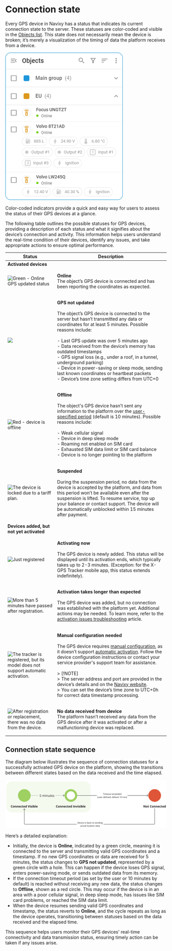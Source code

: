 # Connection state

Every GPS device in Navixy has a status that indicates its current connection state to the server. These statuses are color-coded and visible in the [Objects list](./). This state does not necessarily mean the device is broken; it’s merely a visualization of the timing of data the platform receives from a device.

![Connection\_state\_list.png](attachments/Connection_state_list.png)

Color-coded indicators provide a quick and easy way for users to assess the status of their GPS devices at a glance.

The following table outlines the possible statuses for GPS devices, providing a description of each status and what it signifies about the device’s connection and activity. This information helps users understand the real-time condition of their devices, identify any issues, and take appropriate actions to ensure optimal performance.

| **Status**                                                                                                                                                                                                                                                                                                                                            | **Description**                                                                                                                                                                                                                                                                                                                                                                                                                                                                                                                                                                                                                                                                             |
| ----------------------------------------------------------------------------------------------------------------------------------------------------------------------------------------------------------------------------------------------------------------------------------------------------------------------------------------------------- | ------------------------------------------------------------------------------------------------------------------------------------------------------------------------------------------------------------------------------------------------------------------------------------------------------------------------------------------------------------------------------------------------------------------------------------------------------------------------------------------------------------------------------------------------------------------------------------------------------------------------------------------------------------------------------------------- |
| **Activated devices**                                                                                                                                                                                                                                                                                                                                 |                                                                                                                                                                                                                                                                                                                                                                                                                                                                                                                                                                                                                                                                                             |
| ![Green - Online GPS updated status](https://lh7-rt.googleusercontent.com/docsz/AD_4nXeMlOV1CQk_KtBWDbwgII7YGPTw8YrHi3cja7WUHyuRg4QqisY-gNOZkA1yrU1udxuz73LwUMdQGyNhjJHDy1rD-doG64EZBax9pDEoYCJPQuWm7wtgdtr_K6O3Z1bz9fYsS0QKA1-3Z5EZJN3vcdT-8LEKhVetyg114KycdoBnoG6HAn0oqw?key=1BNwwIAAHSgupSqw1TV2pw)                                                | <p><strong>Online</strong><br>The object’s GPS device is connected and has been reporting the coordinates as expected.</p>                                                                                                                                                                                                                                                                                                                                                                                                                                                                                                                                                                  |
| ![](https://lh7-rt.googleusercontent.com/docsz/AD_4nXf12P-lQjSTOZQLchqeK1tSExiKhz09sVW1y7ZtvcOMqT6XGo5pIEd1IhCyQnlUuD36IKDFliWMwlVzrwtteuzaXxEFjtrfCNImt5jNhHTbJKRTflLI4YU9XCblXPWSS8hqY4wW1-Y-zy31FgOWVDibENZxlUdBcSaVmpik9y4M8LqJQc4C3jw?key=1BNwwIAAHSgupSqw1TV2pw)                                                                                | <p><strong>GPS not updated</strong><br><br>The object’s GPS device is connected to the server but hasn’t transmitted any data or coordinates for at least 5 minutes. Possible reasons include:<br><br>- Last GPS update was over 5 minutes ago<br>- Data received from the device’s memory has outdated timestamps<br>- GPS signal loss (e.g., under a roof, in a tunnel, underground parking)<br>- Device in power-saving or sleep mode, sending last known coordinates or heartbeat packets<br>- Device’s time zone setting differs from UTC+0</p>                                                                                                                                        |
| ![Red - device is offline](https://lh7-rt.googleusercontent.com/docsz/AD_4nXc93a-EaGnXTiQ0kq65r8MJNzCHaB-nfh8g2k4Em_yLGsfMhSXtHEaTIMLKruhvV8gZECvfNr5fvxjZOGrvr2IHVHM_I_eCGlGunJgqWYvdf-V3f86eCWwQ-g-dbHh80vwhIWr7Xssvk14UkbB2qyXZEzBi66AQbf380Qr0VGTVbVl0WKwnso8?key=1BNwwIAAHSgupSqw1TV2pw)                                                         | <p><strong>Offline</strong><br><br>The object's GPS device hasn’t sent any information to the platform over the <a href="../../devices-and-settings/connection-state-widget.md">user-specified period</a> (default is 10 minutes). Possible reasons include:<br><br>- Weak cellular signal<br>- Device in deep sleep mode<br>- Roaming not enabled on SIM card<br>- Exhausted SIM data limit or SIM card balance<br>- Device is no longer pointing to the platform</p>                                                                                                                                                                                                                      |
| ![The device is locked due to a tariff plan.](https://lh7-rt.googleusercontent.com/docsz/AD_4nXecB0ZcBUFv4_n2x9pLFqIqU78T6kuAOni8fvqhi61zadYQ_j29r-iVHFUbBIFs9VgAAYq1WTPZAMzMg0pH7qOm7imBhpo0VL3s-0qlKUpCKDMR0tN1xmQ0pl02WD0hf87g5KIRv0XAxh-3uMF_VHJlD8khTplSsZnoWeBElUb09L0rtIDZbA?key=1BNwwIAAHSgupSqw1TV2pw)                                       | <p><strong>Suspended</strong><br><br>During the suspension period, no data from the device is accepted by the platform, and data from this period won’t be available even after the suspension is lifted. To resume service, top up your balance or contact support. The device will be automatically unblocked within 15 minutes after payment.</p>                                                                                                                                                                                                                                                                                                                                        |
| **Devices added, but not yet activated**                                                                                                                                                                                                                                                                                                              |                                                                                                                                                                                                                                                                                                                                                                                                                                                                                                                                                                                                                                                                                             |
| ![Just registered](https://lh7-rt.googleusercontent.com/docsz/AD_4nXclgwCs38C5fQ39JedkjEqtk9FJ7z_UyJuRhvQNX2wosORqeMQNpL0E04BRGTwVXuMy5-SpqTo_aAAT7WQc-3RgecdgZHntWAanX2TVOtO6rn1o8BZYI4rPJxK_csg6P1emptTuWwzXjO4o1cyhD0hqmkBpZ95M-GohLiqjsg0ug5zTKlCyfg?key=1BNwwIAAHSgupSqw1TV2pw)                                                                  | <p><strong>Activating now</strong><br><br>The GPS device is newly added. This status will be displayed until its activation ends, which typically takes up to 2-3 minutes. (Exception: for the X-GPS Tracker mobile app, this status extends indefinitely).</p>                                                                                                                                                                                                                                                                                                                                                                                                                             |
| ![More than 5 minutes have passed after registration.](https://lh7-rt.googleusercontent.com/docsz/AD_4nXclgxIVC0Ho6iUgQ5r9n0XQ5IBrymAZTF5s3mzaH5jtUxzYFptfaER4qVzZrq08E1T19Ho3Npu-oLXMWxClyjvmFlNmjkNUXL1GDDe_ID-C3vyjXjqFGU_g730K2uF8piGBbwB_qx_-dtiY6eKtUQn9_yDnckxZqkK6S4D6al1yNY9Mp9OkLA?key=1BNwwIAAHSgupSqw1TV2pw)                              | <p><strong>Activation takes longer than expected</strong><br><br>The GPS device was added, but no connection was established with the platform yet. Additional actions may be needed. To learn more, refer to the <a href="https://squaregps.atlassian.net/wiki/spaces/USERDOCSOLD/pages/2909014268/GPS+device+activation+troubleshooting?atlOrigin=eyJpIjoiN2UzZjQxZjY5OGQyNDVjZDkzZTgwZDdhMzg2MjQ4NTIiLCJwIjoiYyJ9">activation issues troubleshooting</a> article.</p>                                                                                                                                                                                                                    |
| ![The tracker is registered, but its model does not support automatic activation.](https://lh7-rt.googleusercontent.com/docsz/AD_4nXfGzvnRmEefYPNBbTYPvCWeurB5L1dOizFkuIhkQle4U48RndtaBUK9uIR1Q1XZCjqB_ouvSfIrBRcum-E9LU3_kN8kAWWy24lLeBLOtgtSNyYAtWkyz7u0ResYttogNtetWHpC2H3QLyawoUFwHlI2QipSjubA08NNm3oaZuMBwEi1fdZg5tw?key=1BNwwIAAHSgupSqw1TV2pw) | <p><strong>Manual configuration needed</strong><br><br>The GPS device requires <a href="https://squaregps.atlassian.net/wiki/spaces/USERDOCSOLD/pages/2909016770/Manual+device+activation">manual configuration</a>, as it doesn’t support <a href="../../quick-start/activate-gps-device.md">automatic activation</a>. Follow the device configuration instructions or contact your service provider's support team for assistance.<br><br>> [!NOTE]<br>> The server address and port are provided in the device’s details and on the <a href="https://navixy.com/device">Navixy website</a>.<br>> You can set the device’s time zone to UTC+0h for correct data timestamp processing.</p> |
| ![After registration or replacement, there was no data from the device.](https://lh7-rt.googleusercontent.com/docsz/AD_4nXcaTP_8WIT-QoWXYgCA5mAJLAMqTqjgF0m8Gn3s7lK2g--qbzat2SDOTm-w0G_f8mtLZq0h190aaIW8dn1gK1skrjrlN7DE-y5EjWJ0OcwTrKkR-5571LdlexDSxIMXTji95Y2ZhXECaIlhwoY4YKtIY213j2_r_hbpZlWTDM7ejZHUuSOFq5g?key=1BNwwIAAHSgupSqw1TV2pw)           | <p><strong>No data received from device</strong><br>The platform hasn’t received any data from the GPS device after it was activated or after a malfunctioning device was replaced.</p>                                                                                                                                                                                                                                                                                                                                                                                                                                                                                                     |

## Connection state sequence

The diagram below illustrates the sequence of connection statuses for a successfully activated GPS device on the platform, showing the transitions between different states based on the data received and the time elapsed.

![image-20240718-214738.png](attachments/image-20240718-214738.png)

Here’s a detailed explanation:

* Initially, the device is **Online**, indicated by a green circle, meaning it is connected to the server and transmitting valid GPS coordinates and a timestamp. If no new GPS coordinates or data are received for 5 minutes, the status changes to **GPS not updated**, represented by a green circle with a hole. This can happen if the device loses GPS signal, enters power-saving mode, or sends outdated data from its memory.
* If the connection timeout period (as set by the user or 10 minutes by default) is reached without receiving any new data, the status changes to **Offline**, shown as a red circle. This may occur if the device is in an area with a poor cellular signal, in deep sleep mode, has issues like SIM card problems, or reached the SIM data limit.
* When the device resumes sending valid GPS coordinates and timestamp, the status reverts to **Online**, and the cycle repeats as long as the device operates, transitioning between statuses based on the data received and the elapsed time.

This sequence helps users monitor their GPS devices' real-time connectivity and data transmission status, ensuring timely action can be taken if any issues arise.
